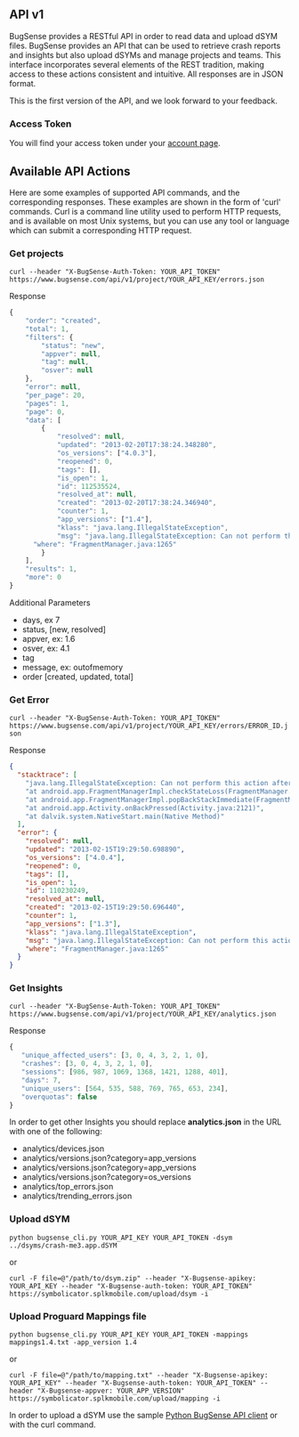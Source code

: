 ## API v1

BugSense provides a RESTful API in order to read data and upload dSYM files. BugSense provides an API that can be used to retrieve crash reports and insights but also upload dSYMs and manage projects and teams. This interface incorporates several elements of the REST tradition, making access to these actions consistent and intuitive. All responses are in JSON format.

This is the first version of the API, and we look forward to your feedback.

### Access Token

You will find your access token under your [account page](https://www.bugsense.com/account).

## Available API Actions

Here are some examples of supported API commands, and the corresponding responses. These examples are shown in the form of 'curl' commands. Curl is a command line utility used to perform HTTP requests, and is available on most Unix systems, but you can use any tool or language which can submit a corresponding HTTP request.

### Get projects

```curl --header "X-BugSense-Auth-Token: YOUR_API_TOKEN" https://www.bugsense.com/api/v1/project/YOUR_API_KEY/errors.json```

Response

```js
{
    "order": "created",
    "total": 1,
    "filters": {
        "status": "new",
        "appver": null,
        "tag": null,
        "osver": null
    },
    "error": null,
    "per_page": 20,
    "pages": 1,
    "page": 0,
    "data": [
        {
            "resolved": null,
            "updated": "2013-02-20T17:38:24.348280",
            "os_versions": ["4.0.3"],
            "reopened": 0,
            "tags": [],
            "is_open": 1,
            "id": 112535524,
            "resolved_at": null,
            "created": "2013-02-20T17:38:24.346940",
            "counter": 1,
            "app_versions": ["1.4"],
            "klass": "java.lang.IllegalStateException",
            "msg": "java.lang.IllegalStateException: Can not perform this action after onSaveInstanceState",
      "where": "FragmentManager.java:1265"
        }
    ],
    "results": 1,
    "more": 0
}
```

Additional Parameters

* days, ex 7
* status, [new, resolved]
* appver, ex: 1.6
* osver, ex: 4.1
* tag
* message, ex: outofmemory
* order [created, updated, total]

### Get Error

```curl --header "X-BugSense-Auth-Token: YOUR_API_TOKEN" https://www.bugsense.com/api/v1/project/YOUR_API_KEY/errors/ERROR_ID.json```

Response

```json
{
  "stacktrace": [
    "java.lang.IllegalStateException: Can not perform this action after onSaveInstanceState",
    "at android.app.FragmentManagerImpl.checkStateLoss(FragmentManager.java:1265)",
    "at android.app.FragmentManagerImpl.popBackStackImmediate(FragmentManager.java:451)",
    "at android.app.Activity.onBackPressed(Activity.java:2121)",
    "at dalvik.system.NativeStart.main(Native Method)"
  ],
  "error": {
    "resolved": null,
    "updated": "2013-02-15T19:29:50.698890",
    "os_versions": ["4.0.4"],
    "reopened": 0,
    "tags": [],
    "is_open": 1,
    "id": 110230249,
    "resolved_at": null,
    "created": "2013-02-15T19:29:50.696440",
    "counter": 1,
    "app_versions": ["1.3"],
    "klass": "java.lang.IllegalStateException",
    "msg": "java.lang.IllegalStateException: Can not perform this action after onSaveInstanceState",
    "where": "FragmentManager.java:1265"
  }
}
```

### Get Insights

```curl --header "X-BugSense-Auth-Token: YOUR_API_TOKEN" https://www.bugsense.com/api/v1/project/YOUR_API_KEY/analytics.json```

Response

```js
{
   "unique_affected_users": [3, 0, 4, 3, 2, 1, 0],
   "crashes": [3, 0, 4, 3, 2, 1, 0],
   "sessions": [986, 987, 1069, 1368, 1421, 1288, 401],
   "days": 7,
   "unique_users": [564, 535, 588, 769, 765, 653, 234],
   "overquotas": false
}
```

 In order to get other Insights you should replace **analytics.json** in the URL with one of the following:

* analytics/devices.json
* analytics/versions.json?category=app_versions
* analytics/versions.json?category=app_versions
* analytics/versions.json?category=os_versions
* analytics/top_errors.json
* analytics/trending_errors.json

### Upload dSYM
```python bugsense_cli.py YOUR_API_KEY YOUR_API_TOKEN -dsym ../dsyms/crash-me3.app.dSYM```

or

```curl -F file=@"/path/to/dsym.zip" --header "X-Bugsense-apikey: YOUR_API_KEY --header "X-Bugsense-auth-token: YOUR_API_TOKEN" https://symbolicator.splkmobile.com/upload/dsym -i ```

### Upload Proguard Mappings file
```python bugsense_cli.py YOUR_API_KEY YOUR_API_TOKEN -mappings mappings1.4.txt -app_version 1.4```

or

```curl -F file=@"/path/to/mapping.txt" --header "X-Bugsense-apikey: YOUR_API_KEY" --header "X-Bugsense-auth-token: YOUR_API_TOKEN" --header "X-Bugsense-appver: YOUR_APP_VERSION" https://symbolicator.splkmobile.com/upload/mapping -i```

 In order to upload a dSYM use the sample [Python BugSense API client](https://gist.github.com/PanosJee/5004886) or with the curl command.
 
 
